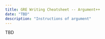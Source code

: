 ```yaml
---
title: GRE Writing Cheatsheet -- Argument++
date: "TBD"
description: "Instructions of argument"
---
```


TBD
